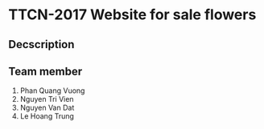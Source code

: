 # TTCN-2017 Website for sale flowers

## Decscription

## Team member
1. Phan Quang Vuong
2. Nguyen Tri Vien
3. Nguyen Van Dat
4. Le Hoang Trung